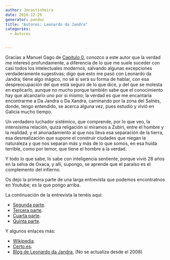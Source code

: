 ```yaml
---
author: Jmcastinheira
date: 2016-12-26
generator: pandoc
title: "Autores: Leonardo da Jandra"
categories:
  - Autores


---
```




Gracias a Manuel Gago de [Capitulo
0](http://www.manuelgago.org/blog/index.php/2009/08/14/un-raro-intelectual-chamado-leonardo-da-jandra/),
conozco a este autor que la verdad me interesó profundamente, a
diferencia de lo que me suele suceder con casi todos los intelectuales
modernos, salvando algunas excepciones verdaderamente sugestivas; digo
que esto me pasó con Leonardo da Jandra; tiene algo mágico, no sé si
será su forma de hablar, con esa despreocupación del que está seguro de
lo que dice, y del que se molesta en explicarlo, aunque no mucho porque
también sabe que el conocimiento hay que alcanzarlo uno por si mismo; la
verdad es que me encantaría encontrarme a Da Jandra o Da Xandra,
caminando por la zona del Salnés, donde, tengo entendido, se acerca
alguna vez, pues estudió y vivió en Galicia mucho tiempo.

Un verdadero luchador sistémico, que comprende, por lo que veo, la
intensísima relación, quizá religación si miramos a Zubiri, entre el
hombre y la realidad, y el anonadamiento al que nos lleva esa separación
de la tierra, esa desrealización que supone el construír ciudades que
niegan la naturaleza y que nos separan más y más de lo que somos, en esa
huída terrible, como por temor, que tiene el hombre a la verdad.

Y todo lo que sabe, lo sabe con inteligencia sentiente, porque vivió 28
años en la selva de Oxaca, y alli, supongo, se aprende que el paraíso es
el complemento del infierno.

Os dejo la primera parte de una larga entrevista que podemos
encontratnos en Youtube; es la que pongo arriba.

La continuación de la entrevista la tenéis aqui:

-   [Segunda parte](http://www.youtube.com/watch?v=a6t_C7Z9H9k).
-   [Tercera parte](http://www.youtube.com/watch?v=QYhAyxBsdyk).
-   [Cuarta parte](http://www.youtube.com/watch?v=wTWMO7KNS9E).
-   [Quinta parte](http://www.youtube.com/watch?v=JfRSzFl_1og).

Y algunos enlaces más:

-   [Wikipedia](http://es.wikipedia.org/wiki/Leonardo_Da_Jandra).
  -   [Certo.es](http://certo.es/index.php?page=leonardo_da_jandra).
  -   [Blog de Leonardo da Jandra](http://leonardodajandra.blogspot.com/),
    (No se actualiza desde el 2008)
